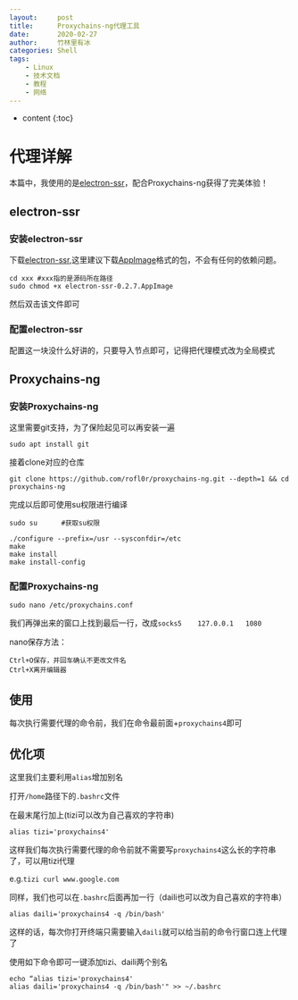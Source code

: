 ```yaml
---
layout:     post
title:      Proxychains-ng代理工具
date:       2020-02-27
author:     竹林里有冰
categories: Shell
tags:
    - Linux
    - 技术文档
    - 教程
    - 网络
---
```


* content
{:toc}

# 代理详解

本篇中，我使用的是[electron-ssr](https://github.com/shadowsocksrr/electron-ssr)，配合Proxychains-ng获得了完美体验！

## electron-ssr

### 安装electron-ssr

下载[electron-ssr](https://github.com/shadowsocksrr/electron-ssr/releases),这里建议下载[AppImage](https://github.com/shadowsocksrr/electron-ssr/releases/download/v0.2.7/electron-ssr-0.2.7.AppImage)格式的包，不会有任何的依赖问题。

```
cd xxx #xxx指的是源码所在路径
sudo chmod +x electron-ssr-0.2.7.AppImage
```

然后双击该文件即可

### 配置electron-ssr

配置这一块没什么好讲的，只要导入节点即可，记得把代理模式改为全局模式

## Proxychains-ng

### 安装Proxychains-ng

这里需要git支持，为了保险起见可以再安装一遍

```
sudo apt install git
```

接着clone对应的仓库

```
git clone https://github.com/rofl0r/proxychains-ng.git --depth=1 && cd proxychains-ng
```

完成以后即可使用su权限进行编译

```
sudo su      #获取su权限
```

```
./configure --prefix=/usr --sysconfdir=/etc
make 
make install
make install-config
```

### 配置Proxychains-ng

```
sudo nano /etc/proxychains.conf
```

我们再弹出来的窗口上找到最后一行，改成```socks5	127.0.0.1	1080```

nano保存方法：

```
Ctrl+O保存，并回车确认不更改文件名
Ctrl+X离开编辑器
```

## 使用

每次执行需要代理的命令前，我们在命令最前面+```proxychains4```即可

## 优化项

这里我们主要利用```alias```增加别名

打开```/home```路径下的```.bashrc```文件

在最末尾行加上(tizi可以改为自己喜欢的字符串)

```
alias tizi='proxychains4'
```

这样我们每次执行需要代理的命令前就不需要写```proxychains4```这么长的字符串了，可以用tizi代理

e.g.```tizi curl www.google.com```

同样，我们也可以在```.bashrc```后面再加一行（daili也可以改为自己喜欢的字符串）

```
alias daili='proxychains4 -q /bin/bash'
```

这样的话，每次你打开终端只需要输入```daili```就可以给当前的命令行窗口连上代理了

使用如下命令即可一键添加tizi、daili两个别名

```
echo “alias tizi='proxychains4'
alias daili='proxychains4 -q /bin/bash'" >> ~/.bashrc
```

